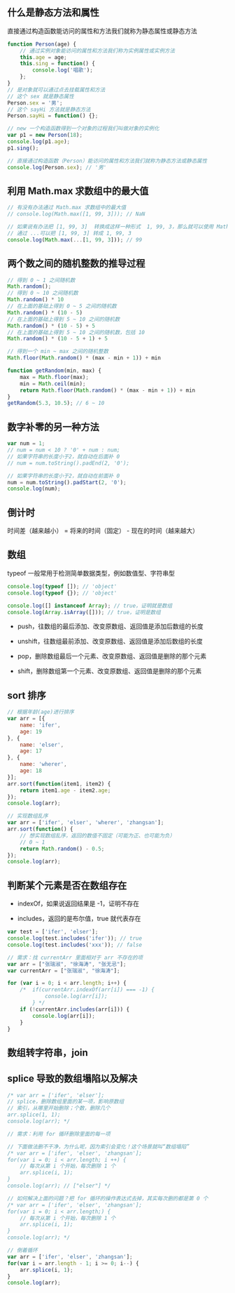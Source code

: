 ## 什么是静态方法和属性

直接通过构造函数能访问的属性和方法我们就称为静态属性或静态方法

```javascript
function Person(age) {
    // 通过实例对象能访问的属性和方法我们称为实例属性或实例方法
    this.age = age;
    this.sing = function() {
        console.log('唱歌');
    };
}
// 是对象就可以通过点去挂载属性和方法
// 这个 sex 就是静态属性
Person.sex = '男';
// 这个 sayHi 方法就是静态方法
Person.sayHi = function() {};

// new 一个构造函数得到一个对象的过程我们叫做对象的实例化
var p1 = new Person(18);
console.log(p1.age);
p1.sing();

// 直接通过构造函数（Person）能访问的属性和方法我们就称为静态方法或静态属性
console.log(Person.sex); // '男'
```

## 利用 Math.max 求数组中的最大值

```javascript
// 有没有办法通过 Math.max 求数组中的最大值
// console.log(Math.max([1, 99, 3])); // NaN

// 如果说有办法把 [1, 99, 3]  转换成这样一种形式  1, 99, 3，那么就可以使用 Math.max 求最大值了
// 通过 ...可以把 [1, 99, 3] 转成 1, 99, 3
console.log(Math.max(...[1, 99, 3])); // 99
```

## 两个数之间的随机整数的推导过程

```javascript
// 得到 0 ~ 1 之间随机数
Math.random();
// 得到 0 ~ 10 之间随机数
Math.random() * 10
// 在上面的基础上得到 0 ~ 5 之间的随机数
Math.random() * (10 - 5)
// 在上面的基础上得到 5 ~ 10 之间的随机数
Math.random() * (10 - 5) + 5
// 在上面的基础上得到 5 ~ 10 之间的随机数，包括 10
Math.random() * (10 - 5 + 1) + 5

// 得到一个 min ~ max 之间的随机整数
Math.floor(Math.random() * (max - min + 1)) + min

function getRandom(min, max) {
    max = Math.floor(max);
    min = Math.ceil(min);
    return Math.floor(Math.random() * (max - min + 1)) + min
}
getRandom(5.3, 10.5); // 6 ~ 10
```

## 数字补零的另一种方法

```javascript
var num = 1;
// num = num < 10 ? '0' + num : num;
// 如果字符串的长度小于2，就自动在后面补 0
// num = num.toString().padEnd(2, '0');

// 如果字符串的长度小于2，就自动在前面补 0
num = num.toString().padStart(2, '0');
console.log(num);
```

## 倒计时

时间差（越来越小） = 将来的时间（固定） - 现在的时间（越来越大）

## 数组

typeof 一般常用于检测简单数据类型，例如数值型、字符串型

```javascript
console.log(typeof []); // 'object'
console.log(typeof {}); // 'object'
```

```javascript
console.log([] instanceof Array); // true，证明就是数组
console.log(Array.isArray([])); // true，证明是数组
```

- push，往数组的最后添加、改变原数组、返回值是添加后数组的长度

- unshift，往数组最前添加、改变原数组、返回值是添加后数组的长度

- pop，删除数组最后一个元素、改变原数组、返回值是删除的那个元素

- shift，删除数组第一个元素、改变原数组、返回值是删除的那个元素

## sort 排序

```javascript
// 根据年龄(age)进行排序
var arr = [{
    name: 'ifer',
    age: 19
}, {
    name: 'elser',
    age: 17
}, {
    name: 'wherer',
    age: 18
}];
arr.sort(function(item1, item2) {
    return item1.age - item2.age;
});
console.log(arr);
```

```javascript
// 实现数组乱序
var arr = ['ifer', 'elser', 'wherer', 'zhangsan'];
arr.sort(function() {
    // 想实现数组乱序，返回的数值不固定（可能为正、也可能为负）
    // 0 ~ 1
    return Math.random() - 0.5;
});
console.log(arr);
```

## 判断某个元素是否在数组存在

- indexOf，如果说返回结果是 -1，证明不存在

- includes，返回的是布尔值，true 就代表存在

```javascript
var test = ['ifer', 'elser'];
console.log(test.includes('ifer')); // true
console.log(test.includes('xxx')); // false
```

```javascript
// 需求：找 currentArr 里面相对于 arr 不存在的项
var arr = ["张瑞淑", "徐海涛", "张无忌"];
var currentArr = ["张瑞淑", "徐海涛"];

for (var i = 0; i < arr.length; i++) {
    /*  if(currentArr.indexOf(arr[i]) === -1) {
            console.log(arr[i]);
        } */
    if (!currentArr.includes(arr[i])) {
        console.log(arr[i]);
    }
}
```

## 数组转字符串，join

## splice 导致的数组塌陷以及解决

```javascript
/* var arr = ['ifer', 'elser'];
// splice，删除数组里面的某一项，影响原数组
// 索引，从哪里开始删除；个数，删除几个
arr.splice(1, 1);
console.log(arr); */

// 需求：利用 for 循环删除里面的每一项

// 下面做法删不干净，为什么呢，因为索引会变化！这个场景就叫“数组塌陷”
/* var arr = ['ifer', 'elser', 'zhangsan'];
for(var i = 0; i < arr.length; i ++) {
    // 每次从第 i 个开始，每次删除 1 个
    arr.splice(i, 1);
}
console.log(arr); // ["elser"] */

// 如何解决上面的问题？把 for 循环的操作表达式去掉，其实每次删的都是第 0 个
/* var arr = ['ifer', 'elser', 'zhangsan'];
for(var i = 0; i < arr.length;) {
    // 每次从第 i 个开始，每次删除 1 个
    arr.splice(i, 1);
}
console.log(arr); */

// 倒着循环
var arr = ['ifer', 'elser', 'zhangsan'];
for(var i = arr.length - 1; i >= 0; i--) {
    arr.splice(i, 1);
}
console.log(arr);
```


